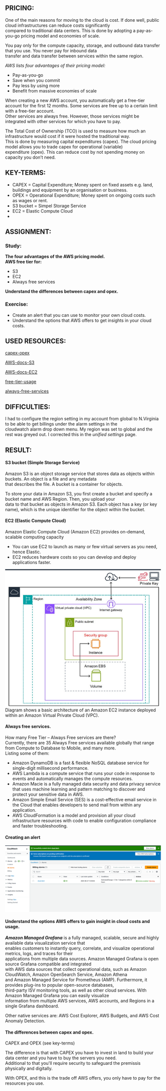 ## PRICING:

One of the main reasons for moving to the cloud is cost. If done well, public cloud infrastructures can reduce costs significantly   
compared to traditional data centers. This is done by adopting a pay-as-you-go pricing model and economies of scale.  

You pay only for the compute capacity, storage, and outbound data transfer that you use. You never pay for inbound data   
transfer and data transfer between services within the same region.  

*AWS lists four advantages of their pricing model:*  
* Pay-as-you-go  
* Save when you commit  
* Pay less by using more  
* Benefit from massive economies of scale  

When creating a new AWS account, you automatically get a free-tier account for the first 12 months. Some services are free up to a certain limit with a free-tier account.  
Other services are always free. However, those services might be integrated with other services for which you have to pay.  

The Total Cost of Ownership (TCO) is used to measure how much an infrastructure would cost if it were hosted the traditional way.   
This is done by measuring capital expenditures (capex). The cloud pricing model allows you to trade capex for operational (variable)   
expenditure (opex). This can reduce cost by not spending money on capacity you don’t need.  

## KEY-TERMS:

* CAPEX = Capital Expenditure; Money spent on fixed assets e.g. land, buildings and equipment by an organisation or business.
* OPEX = Operational Expenditure; Money spent on ongoing costs such as wages or rent.
* S3 bucket = Simpel Storage Service
* EC2 = Elastic Compute Cloud
*

## ASSIGNMENT:

### Study:  
**The four advantages of the AWS pricing model.**  
**AWS free tier for:**  
* S3  
* EC2  
* Always free services    

**Understand the differences between capex and opex.**    

### Exercise:  
* Create an alert that you can use to monitor your own cloud costs.  
* Understand the options that AWS offers to get insights in your cloud costs.  

## USED RESOURCES:

[capex-opex](https://www.google.com/search?client=firefox-b-d&q=capex+and+opex)

[AWS-docs-S3](https://docs.aws.amazon.com/AmazonS3/latest/userguide/Welcome.html)  

[AWS-docs-EC2](https://docs.aws.amazon.com/ec2/)  

[free-tier-usage](https://docs.aws.amazon.com/awsaccountbilling/latest/aboutv2/tracking-free-tier-usage.html?icmpid=docs_billing_hp-freetier) 

[always-free-services](https://blog.itpro.tv/7-always-free-aws-resources/)  

## DIFFICULTIES:

I had to configure the region setting in my account from global to N.Virginia to be able to get billings under the alarm settings in the  
cloudwatch alarm drop down menu. My region was set to global and the rest was greyed out. I corrected this in the _unified settings_ page.  

## RESULT:  

#### S3 bucket (Simple Storage Service)  
Amazon S3 is an object storage service that stores data as objects within buckets. An object is a file and any metadata   
that describes the file. A bucket is a container for objects.  

To store your data in Amazon S3, you first create a bucket and specify a bucket name and AWS Region. Then, you upload your   
data to that bucket as objects in Amazon S3. Each object has a key (or key name), which is the unique identifier for the object within the bucket.  

#### EC2 (Elastic Compute Cloud)  
Amazon Elastic Compute Cloud (Amazon EC2) provides on-demand, scalable computing capacity   
* You can use EC2 to launch as many or few virtual servers as you need, hence Elastic.  
* EC2 reduces hardware costs so you can develop and deploy applications faster.  

![EC2-instance](../00_includes/SCREENSHOTS/AWS/AWS-02_EC2-example.png)  
Diagram shows a basic architecture of an Amazon EC2 instance deployed within an Amazon Virtual Private Cloud (VPC).   

#### Always free services.  
How many Free Tier – Always Free services are there?    
Currently, there are 35 Always Free services available globally that range from Compute to Database to Mobile, and many more.  
Listing some of them:      
* Amazon DynamoDB is a fast & flexible NoSQL database service for single-digit millisecond performance.  
* AWS Lambda is a compute service that runs your code in response to events and automatically manages the compute resources.  
* Amazon Macie is a fully managed data security and data privacy service that uses machine learning and pattern matching to discover and protect your sensitive data in AWS.  
* Amazon Simple Email Service (SES) is a cost-effective email service in the Cloud that enables developers to send mail from within any application.  
* AWS CloudFormation is a model and provision all your cloud infrastructure resources with code to enable configuration compliance and faster troubleshooting.  

#### Creating an alert  
![creating-cost-alert](../00_includes/SCREENSHOTS/AWS/AWS-02_alert.png)

#### Understand the options AWS offers to gain insight in cloud costs and usage.  
_**Amazon Managed Grafana**_ is a fully managed, scalable, secure and highly available data visualization service that   
enables customers to instantly query, correlate, and visualize operational metrics, logs, and traces for their   
applications from multiple data sources. Amazon Managed Grafana is open source Grafana compatible and integrated   
with AWS data sources that collect operational data, such as Amazon CloudWatch, Amazon OpenSearch Service, Amazon Athena   
and Amazon Managed Service for Prometheus (AMP). Furthermore, it provides plug-ins to popular open-source databases,   
third-party ISV monitoring tools, as well as other cloud services. With Amazon Managed Grafana you can easily visualize   
information from multiple AWS services, AWS accounts, and Regions in a single Grafana dashboard.  

Other native services are: AWS Cost Explorer, AWS Budgets, and AWS Cost Anomaly Detection.  

#### The differences between capex and opex.  
CAPEX and OPEX (see key-terms)  

The difference is that with CAPEX you have to invest in land to build your data center and you have to buy the servers you need.   
Additional to that you'll require security to safeguard the premissis physically and digitally.  

With OPEX, and this is the trade off AWS offers, you only have to pay for the resources you use.
